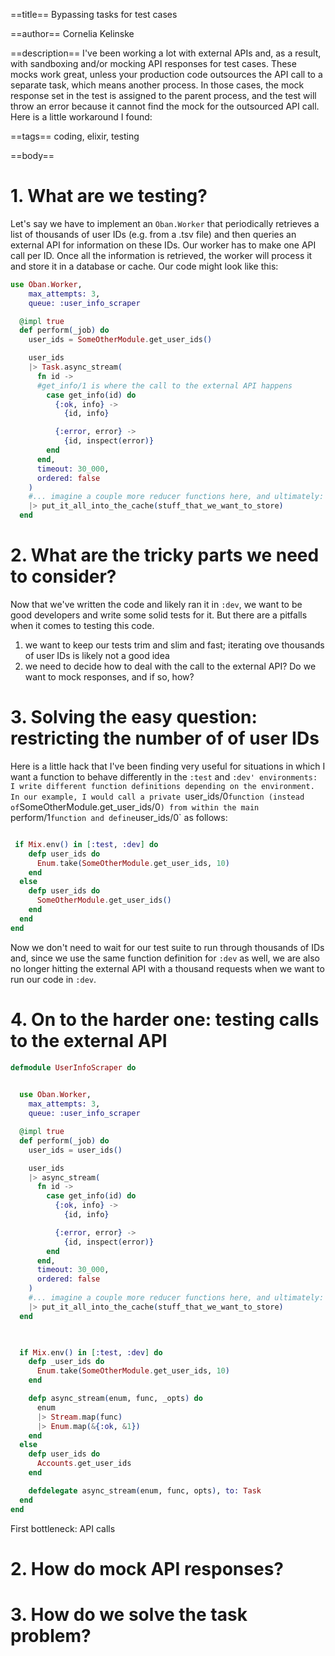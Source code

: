 ==title==
Bypassing tasks for test cases

==author==
Cornelia Kelinske

==description==
I've been working a lot with external APIs and, as a result, with sandboxing and/or mocking API responses for test cases.
These mocks work great, unless your production code outsources the API call to a separate task, which means
another process. In those cases, the mock response set in the test is assigned to the parent process, and the test will throw an error because it 
cannot find the mock for the outsourced API call. Here is a little workaround I found:


==tags==
coding, elixir, testing

==body==

# 1. What are we testing?

Let's say we have to implement an `Oban.Worker` that periodically retrieves a list of thousands of user IDs (e.g. from a .tsv file) and then queries an external API for information
on these IDs. Our worker has to make one API call per ID. Once all the information is retrieved, the worker will process it and store it in a database or cache.
Our code might look like this:

```elixir
use Oban.Worker,
    max_attempts: 3,
    queue: :user_info_scraper

  @impl true
  def perform(_job) do
    user_ids = SomeOtherModule.get_user_ids()

    user_ids
    |> Task.async_stream(
      fn id ->
      #get_info/1 is where the call to the external API happens
        case get_info(id) do
          {:ok, info} ->
            {id, info}

          {:error, error} ->
            {id, inspect(error)}
        end
      end,
      timeout: 30_000,
      ordered: false
    )
    #... imagine a couple more reducer functions here, and ultimately:
    |> put_it_all_into_the_cache(stuff_that_we_want_to_store)
  end
```
  
# 2. What are the tricky parts we need to consider?

Now that we've written the code and likely ran it in `:dev`, we want to be good developers and write some solid tests for it. But there are a pitfalls when it comes to testing this code.

 1. we want to keep our tests trim and slim and fast; iterating ove thousands of user IDs is likely not a good idea
 2. we need to decide how to deal with the call to the external API? Do we want to mock responses, and if so, how?

# 3. Solving the easy question: restricting the number of of user IDs 

Here is a little hack that I've been finding very useful for situations in which I want a function
to behave differently in the `:test` and `:dev' environments:
I write different function definitions depending on the environment.
In our example, I would call a private `user_ids/0` function (instead of `SomeOtherModule.get_user_ids/0`) from within the main `perform/1` function and
define `user_ids/0` as follows:

```elixir

 if Mix.env() in [:test, :dev] do
    defp user_ids do
      Enum.take(SomeOtherModule.get_user_ids, 10)
    end    
  else
    defp user_ids do
      SomeOtherModule.get_user_ids()
    end    
  end
end

```

Now we don't need to wait for our test suite to run through thousands of IDs and, since we use the same function definition for `:dev` as well, we
are also no longer hitting the external API with a thousand requests when we want to run our code in `:dev`.


# 4. On to the harder one: testing calls to the external API

 
```elixir
defmodule UserInfoScraper do
 

  use Oban.Worker,
    max_attempts: 3,
    queue: :user_info_scraper

  @impl true
  def perform(_job) do
    user_ids = user_ids()

    user_ids
    |> async_stream(
      fn id ->
        case get_info(id) do
          {:ok, info} ->
            {id, info}

          {:error, error} ->
            {id, inspect(error)}
        end
      end,
      timeout: 30_000,
      ordered: false
    )
    #... imagine a couple more reducer functions here, and ultimately:
    |> put_it_all_into_the_cache(stuff_that_we_want_to_store)
  end

  

  if Mix.env() in [:test, :dev] do
    defp _user_ids do
      Enum.take(SomeOtherModule.get_user_ids, 10)
    end

    defp async_stream(enum, func, _opts) do
      enum
      |> Stream.map(func)
      |> Enum.map(&{:ok, &1})
    end
  else
    defp user_ids do
      Accounts.get_user_ids
    end

    defdelegate async_stream(enum, func, opts), to: Task
  end
end

```
First bottleneck: API calls


# 2. How do mock API responses?



# 3. How do we solve the task problem?
